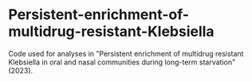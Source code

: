 # Persistent-enrichment-of-multidrug-resistant-Klebsiella
Code used for analyses in "Persistent enrichment of multidrug resistant Klebsiella in oral and nasal communities during long-term starvation" (2023).
